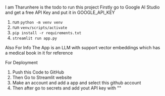 I am Tharunhere is the todo to run this project
Firstly go to Google AI Studio and get a free API Key and put it in GOOGLE_API_KEY

1. run `python -m venv venv`
2. run `venv/scripts/activate`
3. `pip install -r requirements.txt`
4. `streamlit run app.py`

Also For Info The App is an LLM with support vector embeddings which has a medical book in it for reference

For Deployment
1. Push this Code to GitHub
2. Then Go to Streamlit website 
3. Make an account and add a app and select this github account
4. Then after go to secrets and add yout API key with ""
